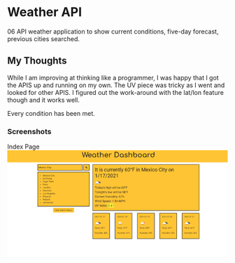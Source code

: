 # Weather API

06 API weather application to show current conditions, five-day forecast, previous cities searched.

## My Thoughts

While I am improving at thinking like a programmer, I was happy that I got the APIS up and running on my own. The UV piece was tricky as I went and looked for other APIS. I figured out the work-around with the lat/lon feature though and it works well. 

Every condition has been met. 

### Screenshots

Index Page
![Index Page](https://github.com/jlw429/HW6Weather/blob/main/assets/screenshot06b.png)
